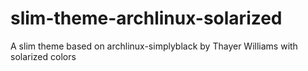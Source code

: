 slim-theme-archlinux-solarized
==============================

A slim theme based on archlinux-simplyblack by Thayer Williams with solarized colors
